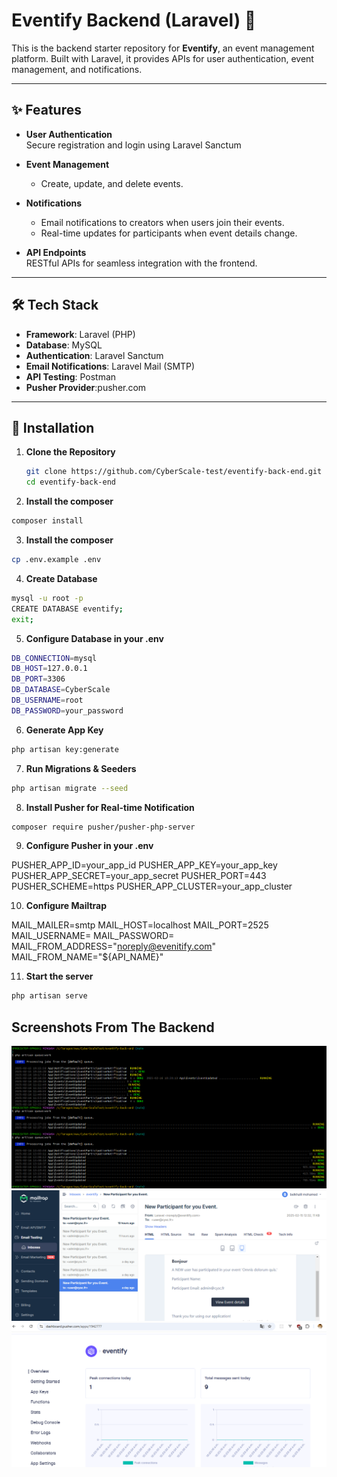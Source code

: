 # Eventify Backend (Laravel) 🚀

This is the backend starter repository for **Eventify**, an event management platform. Built with Laravel, it provides APIs for user authentication, event management, and notifications.

---

## ✨ Features

- **User Authentication**  
  Secure registration and login using Laravel Sanctum

- **Event Management**

  - Create, update, and delete events.

- **Notifications**

  - Email notifications to creators when users join their events.
  - Real-time updates for participants when event details change.

- **API Endpoints**  
  RESTful APIs for seamless integration with the frontend.

---

## 🛠 Tech Stack

- **Framework**: Laravel (PHP)
- **Database**: MySQL
- **Authentication**: Laravel Sanctum
- **Email Notifications**: Laravel Mail (SMTP)
- **API Testing**: Postman
- **Pusher Provider**:pusher.com

---

## 🚀 Installation

1. **Clone the Repository**
   ```bash
   git clone https://github.com/CyberScale-test/eventify-back-end.git
   cd eventify-back-end
   ```
2. **Install the composer**

```bash
composer install
```

3. **Install the composer**

```bash
cp .env.example .env
```

4. **Create Database**

```bash
mysql -u root -p
CREATE DATABASE eventify;
exit;
```

5. **Configure Database in your .env**

```bash
DB_CONNECTION=mysql
DB_HOST=127.0.0.1
DB_PORT=3306
DB_DATABASE=CyberScale
DB_USERNAME=root
DB_PASSWORD=your_password
```

6. **Generate App Key**

```bash
php artisan key:generate
```

7. **Run Migrations & Seeders**

```bash
php artisan migrate --seed
```

8. **Install Pusher for Real-time Notification**

```bash
composer require pusher/pusher-php-server
```

9. **Configure Pusher in your .env**

PUSHER_APP_ID=your_app_id
PUSHER_APP_KEY=your_app_key
PUSHER_APP_SECRET=your_app_secret
PUSHER_PORT=443
PUSHER_SCHEME=https
PUSHER_APP_CLUSTER=your_app_cluster

10. **Configure Mailtrap**

MAIL_MAILER=smtp
MAIL_HOST=localhost
MAIL_PORT=2525
MAIL_USERNAME=
MAIL_PASSWORD=
MAIL_FROM_ADDRESS="noreply@evenitify.com"
MAIL_FROM_NAME="${API_NAME}"

11. **Start the server**

```bash
php artisan serve
```

## Screenshots From The Backend

![Queuses](Queues.PNG)
![Event](Event.PNG)
![alt text](Pusher.PNG)
